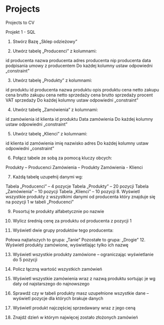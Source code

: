 # Projects
Projects to CV

Projekt 1 - SQL
1. Stwórz Bazę „Sklep odzieżowy”

2. Utwórz tabelę „Producenci” z kolumnami:

id producenta
nazwa producenta
adres producenta
nip producenta
data podpisania umowy z producentem
Do każdej kolumny ustaw odpowiedni „constraint”

3. Utwórz tabelę „Produkty” z kolumnami:

id produktu
id producenta
nazwa produktu
opis produktu
cena netto zakupu
cena brutto zakupu
cena netto sprzedaży
cena brutto sprzedaży
procent VAT sprzedaży
Do każdej kolumny ustaw odpowiedni „constraint”

4. Utwórz tabelę „Zamówienia” z kolumnami:

id zamówienia
id klienta
id produktu
Data zamówienia
Do każdej kolumny ustaw odpowiedni „constraint”

5. Utwórz tabelę „Klienci” z kolumnami:

id klienta
id zamówienia
imię
nazwisko
adres
Do każdej kolumny ustaw odpowiedni „constraint”
 
6. Połącz tabele ze sobą za pomocą kluczy obcych:

Produkty – Producenci
Zamówienia – Produkty
Zamówienia - Klienci

7. Każdą tabelę uzupełnij danymi wg:

Tabela „Producenci” – 4 pozycje
Tabela „Produkty” – 20 pozycji
Tabela „Zamówienia” – 10 pozycji
Tabela „Klienci” – 10 pozycji
8. Wyświetl wszystkie produkty z wszystkimi danymi od producenta który znajduje się na pozycji 1 w tabeli „Producenci”

9. Posortuj te produkty alfabetycznie po nazwie

10. Wylicz średnią cenę za produktu od producenta z pozycji 1

11. Wyświetl dwie grupy produktów tego producenta:

Połowa najtańszych to grupa: „Tanie”
Pozostałe to grupa: „Drogie”
12. Wyświetl produkty zamówione, wyświetlając tylko ich nazwę

13. Wyświetl wszystkie produkty zamówione – ograniczając wyświetlanie do 5 pozycji

14. Policz łączną wartość wszystkich zamówień

15. Wyświetl wszystkie zamówienia wraz z nazwą produktu sortując je wg daty od najstarszego do najnowszego

16. Sprawdź czy w tabeli produkty masz uzupełnione wszystkie dane – wyświetl pozycje dla których brakuje danych

17. Wyświetl produkt najczęściej sprzedawany wraz z jego ceną

18. Znajdź dzień w którym najwięcej zostało złożonych zamówień
